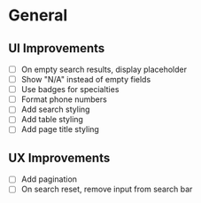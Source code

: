 # General

## UI Improvements

- [ ] On empty search results, display placeholder
- [ ] Show "N/A" instead of empty fields
- [ ] Use badges for specialties
- [ ] Format phone numbers
- [ ] Add search styling
- [ ] Add table styling
- [ ] Add page title styling

## UX Improvements

- [ ] Add pagination
- [ ] On search reset, remove input from search bar